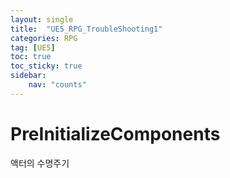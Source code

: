```yaml
---
layout: single
title:  "UE5_RPG_TroubleShooting1"
categories: RPG
tag: [UE5]
toc: true
toc_sticky: true
sidebar:
    nav: "counts"
---
```


# PreInitializeComponents

액터의 수명주기